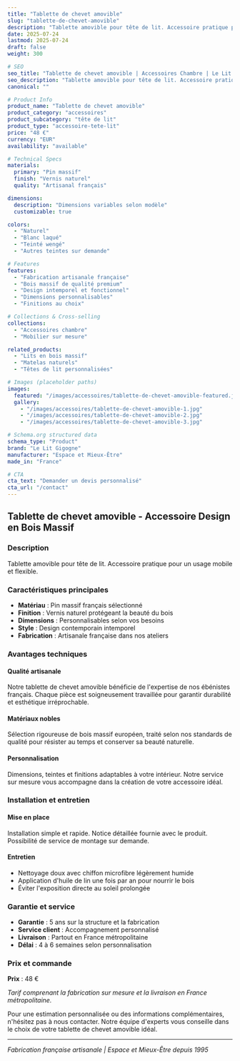 ```yaml
---
title: "Tablette de chevet amovible"
slug: "tablette-de-chevet-amovible"
description: "Tablette amovible pour tête de lit. Accessoire pratique pour un usage mobile et flexible."
date: 2025-07-24
lastmod: 2025-07-24
draft: false
weight: 300

# SEO
seo_title: "Tablette de chevet amovible | Accessoires Chambre | Le Lit Gigogne"
seo_description: "Tablette amovible pour tête de lit. Accessoire pratique pour un usage mobile et flexible."
canonical: ""

# Product Info
product_name: "Tablette de chevet amovible"
product_category: "accessoires"
product_subcategory: "tête de lit"
product_type: "accessoire-tete-lit"
price: "48 €"
currency: "EUR"
availability: "available"

# Technical Specs
materials:
  primary: "Pin massif"
  finish: "Vernis naturel"
  quality: "Artisanal français"

dimensions:
  description: "Dimensions variables selon modèle"
  customizable: true

colors:
  - "Naturel"
  - "Blanc laqué" 
  - "Teinté wengé"
  - "Autres teintes sur demande"

# Features
features:
  - "Fabrication artisanale française"
  - "Bois massif de qualité premium"  
  - "Design intemporel et fonctionnel"
  - "Dimensions personnalisables"
  - "Finitions au choix"

# Collections & Cross-selling
collections:
  - "Accessoires chambre"
  - "Mobilier sur mesure"

related_products:
  - "Lits en bois massif"
  - "Matelas naturels"
  - "Têtes de lit personnalisées"

# Images (placeholder paths)
images:
  featured: "/images/accessoires/tablette-de-chevet-amovible-featured.jpg"
  gallery:
    - "/images/accessoires/tablette-de-chevet-amovible-1.jpg"
    - "/images/accessoires/tablette-de-chevet-amovible-2.jpg"
    - "/images/accessoires/tablette-de-chevet-amovible-3.jpg"

# Schema.org structured data
schema_type: "Product"
brand: "Le Lit Gigogne"
manufacturer: "Espace et Mieux-Être"
made_in: "France"

# CTA
cta_text: "Demander un devis personnalisé"
cta_url: "/contact"
---
```


## Tablette de chevet amovible - Accessoire Design en Bois Massif

### Description

Tablette amovible pour tête de lit. Accessoire pratique pour un usage mobile et flexible.

### Caractéristiques principales

- **Matériau** : Pin massif français sélectionné
- **Finition** : Vernis naturel protégeant la beauté du bois
- **Dimensions** : Personnalisables selon vos besoins
- **Style** : Design contemporain intemporel
- **Fabrication** : Artisanale française dans nos ateliers

### Avantages techniques

#### Qualité artisanale
Notre tablette de chevet amovible bénéficie de l'expertise de nos ébénistes français. Chaque pièce est soigneusement travaillée pour garantir durabilité et esthétique irréprochable.

#### Matériaux nobles
Sélection rigoureuse de bois massif européen, traité selon nos standards de qualité pour résister au temps et conserver sa beauté naturelle.

#### Personnalisation
Dimensions, teintes et finitions adaptables à votre intérieur. Notre service sur mesure vous accompagne dans la création de votre accessoire idéal.

### Installation et entretien

#### Mise en place
Installation simple et rapide. Notice détaillée fournie avec le produit. Possibilité de service de montage sur demande.

#### Entretien
- Nettoyage doux avec chiffon microfibre légèrement humide
- Application d'huile de lin une fois par an pour nourrir le bois
- Éviter l'exposition directe au soleil prolongée

### Garantie et service

- **Garantie** : 5 ans sur la structure et la fabrication
- **Service client** : Accompagnement personnalisé
- **Livraison** : Partout en France métropolitaine
- **Délai** : 4 à 6 semaines selon personnalisation

### Prix et commande

**Prix** : 48 €

*Tarif comprenant la fabrication sur mesure et la livraison en France métropolitaine.*

Pour une estimation personnalisée ou des informations complémentaires, n'hésitez pas à nous contacter. Notre équipe d'experts vous conseille dans le choix de votre tablette de chevet amovible idéal.

---

*Fabrication française artisanale | Espace et Mieux-Être depuis 1995*
